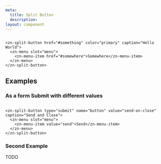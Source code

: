 ```yaml
---
meta:
  title: Split Button
  description:
layout: component
---
```


```html:preview

<zn-split-button href="#something" color="primary" caption="Hello World">
  <zn-menu slot="menu">
    <zn-menu-item href="#somewhere">Somewhere</zn-menu-item>
  </zn-menu>
</zn-split-button>
```

## Examples

### As a form Submit with different values

```html:preview

<zn-split-button type="submit" name="button" value="send-on-close" caption="Send and Close">
  <zn-menu slot="menu">
    <zn-menu-item value="send">Send</zn-menu-item>
  </zn-menu>
</zn-split-button>
```

### Second Example

TODO
